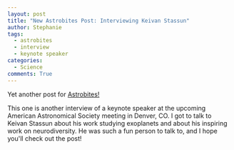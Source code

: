```yaml
---
layout: post
title: "New Astrobites Post: Interviewing Keivan Stassun"
author: Stephanie
tags:
  - astrobites
  - interview
  - keynote speaker
categories:
  - Science
comments: True
---
```


Yet another post for [Astrobites!](https://astrobites.org)

This one is another interview of a keynote speaker at the upcoming American
Astronomical Society meeting in Denver, CO. I got to talk to Keivan Stassun
about his work studying exoplanets and about his inspiring work on
neurodiversity. He was such a fun person to talk to, and I hope you'll check out
the post!

<!--more-->
